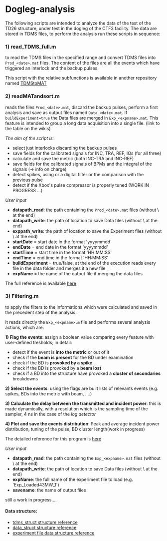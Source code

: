 # Dogleg-analysis
The following scripts are intended to analyze the data of the test of the TD26 structure, under test in the dogleg of the CTF3 facility.
The data are stored in TDMS files, to perform the analysis run these scripts in sequence:

### 1) read_TDMS_full.m

to read the TDMS files in the specified range and convert TDMS files into `Prod_<date>.mat` files. 
The content of the files are all the events which have triggered an interlock and the backup pulses.

This script with the relative subfunctions is available in another repository named [TDMStoMAT](https://github.com/esenes/TDMStoMAT)

### 2) readMATandsort.m

reads the files `Prod_<date>.mat`, discard the backup pulses, perform a first analysis and save as output files named `Data_<date>.mat`.
If `buildExperiment=true` the Data files are merged in `Exp_<expname>.mat`.
This feature is intended to group a long data acquisition into a single file. (link to the table on the wikis)

_The aim of the script is:_
- select just interlocks discarding the backup pulses
- save fields for the calibrated signals for INC, TRA, REF, IQs (for all three)
- calculate and save the metric (both INC-TRA and INC-REF)
- save fields for the calibrated signals of BPMs and the integral of the signals (-> info on charge)
- detect spikes, using or a digital filter or the comparison with the previous pulse
- detect if the Xbox's pulse compressor is properly tuned (WORK IN PROGRESS ...)

_User input_
* **datapath_read**:  the path containing the `Prod_<date>.mat` files (without \ at the end)
* **datapath_write**: the path of location to save Data files (without \ at the end)
* **exppath_write**: the path of location to save the Experiment files (without \ at the end)
* **startDate** = start date in the format 'yyyymmdd' 
* **endDate** =   end date in the format 'yyyymmdd'
* **startTime** = start time in the format 'HH:MM:SS'
* **endTime** =   end time in the format 'HH:MM:SS'
* **buildExperiment** = true/false, at the end of the execution reads every file in the data folder and merges it a new file
* **expName** = the name of the output file if merging the data files

The full reference is available [here](https://github.com/esenes/Dogleg-analysis/blob/master/manual/readMATandsort_guide.md)

### 3) Filtering.m

to apply the filters to the informations which were calculated and saved in the precedent step of the analysis.

It reads directly the `Exp_<expname>.m` file and performs several analysis actions, which are:

__1) Flag the events__: assign a boolean value comparing every feature with user-defined tresholds; in detail:
*  detect if the event is **into the metric** or out of it
*  check if the **beam is present** for the BD under examination
*  check if the BD is **provoked by a spike**
*  check if the BD is provoked by a **beam lost**
*  check if a BD into the structure have provoked a **cluster of secondaries** breakdowns
  
__2) Select the events__: using the flags are built lists of relevants events (e.g. spikes, BDs into the metric with beam, ....)

__3) Calculate the delay between the transmitted and incident power__: this is made dynamically, with a resolution which is the sampling time of the sampler, 4 ns in the case of the *log detector*

__4) Plot and save the events distribution__: Peak and average incident power distribution, tuning of the pulse, BD cluster length(work in progress)

The detailed reference for this program is [here](https://github.com/esenes/Dogleg-analysis/blob/master/manual/filtering%20guide.md)

_User input_
* **datapath_read**:  the path containing the `Exp_<expname>.mat` files (without \ at the end)
* **datapath_write**: the path of location to save Data files (without \ at the end)
* **expName**: the full name of the experiment file to load (e.g. 'Exp_Loaded43MW_1')
* **savename**: the name of output files 


still a work in progress.... 



#### Data structure:
* [tdms_struct structure reference](https://github.com/esenes/Dogleg-analysis/blob/master/manual/tdms_struct%20structure.md)
* [data_struct structure reference](https://github.com/esenes/Dogleg-analysis/blob/master/manual/data_struct%20structure.md)
* [experiment file data structure reference](https://github.com/esenes/Dogleg-analysis/blob/master/manual/experiment%20files.md)
